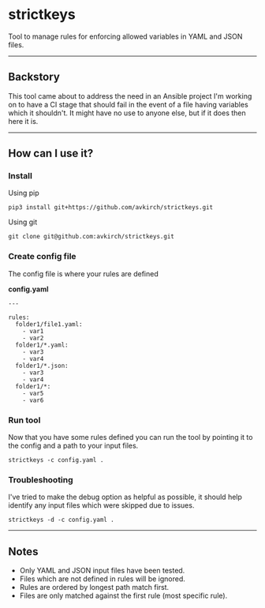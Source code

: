 # strictkeys

Tool to manage rules for enforcing allowed variables in YAML and JSON files.

---

## Backstory

This tool came about to address the need in an Ansible project I'm working on to have a CI stage that should fail in the event of a file having variables which it shouldn't. It might have no use to anyone else, but if it does then here it is.

---

## How can I use it?

### Install

Using pip
```
pip3 install git+https://github.com/avkirch/strictkeys.git
```

Using git
```
git clone git@github.com:avkirch/strictkeys.git
```

### Create config file

The config file is where your rules are defined

**config.yaml**

```
---

rules:
  folder1/file1.yaml:
    - var1
    - var2
  folder1/*.yaml:
    - var3
    - var4
  folder1/*.json:
    - var3
    - var4
  folder1/*:
    - var5
    - var6
```

### Run tool

Now that you have some rules defined you can run the tool by pointing it to the config and a path to your input files.

```
strictkeys -c config.yaml .
```

### Troubleshooting

I've tried to make the debug option as helpful as possible, it should help identify any input files which were skipped due to issues.

```
strictkeys -d -c config.yaml .
```

---

## Notes

* Only YAML and JSON input files have been tested.
* Files which are not defined in rules will be ignored.
* Rules are ordered by longest path match first.
* Files are only matched against the first rule (most specific rule).